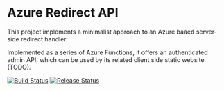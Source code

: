 # Azure Redirect API

This project implements a minimalist approach to an Azure baaed server-side redirect handler.

Implemented as a series of Azure Functions, it offers an authenticated admin API, which can be used by its related client side static website (TODO).

[![Build Status](https://dev.azure.com/mpowney/redirect-api/_apis/build/status/mpowney.redirect-api?branchName=master)](https://dev.azure.com/mpowney/redirect-api/_build/latest?definitionId=8&branchName=master) [![Release Status](https://vsrm.dev.azure.com/mpowney/_apis/public/Release/badge/d9a6dc6f-a60e-4088-bcb5-be1c6c48ce28/1/1)](https://dev.azure.com/mpowney/redirect-api/_release?definitionId=1&view=mine&_a=releases)
